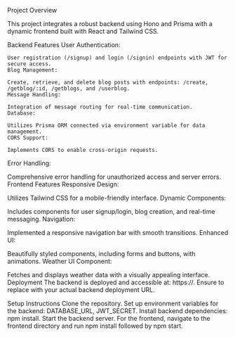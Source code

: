 Project Overview


This project integrates a robust backend using Hono and Prisma with a dynamic frontend built with React and Tailwind CSS.

Backend Features
    User Authentication:
    
    User registration (/signup) and login (/signin) endpoints with JWT for secure access.
    Blog Management:
    
    Create, retrieve, and delete blog posts with endpoints: /create, /getblog/:id, /getblogs, and /userblog.
    Message Handling:
    
    Integration of message routing for real-time communication.
    Database:
    
    Utilizes Prisma ORM connected via environment variable for data management.
    CORS Support:
    
    Implements CORS to enable cross-origin requests.
Error Handling:

Comprehensive error handling for unauthorized access and server errors.
Frontend Features
Responsive Design:

Utilizes Tailwind CSS for a mobile-friendly interface.
Dynamic Components:

Includes components for user signup/login, blog creation, and real-time messaging.
Navigation:

Implemented a responsive navigation bar with smooth transitions.
Enhanced UI:

Beautifully styled components, including forms and buttons, with animations.
Weather UI Component:

Fetches and displays weather data with a visually appealing interface.
Deployment
The backend is deployed and accessible at: https://<your-backend-url>. Ensure to replace <your-backend-url> with your actual backend deployment URL.

Setup Instructions
Clone the repository.
Set up environment variables for the backend: DATABASE_URL, JWT_SECRET.
Install backend dependencies: npm install.
Start the backend server.
For the frontend, navigate to the frontend directory and run npm install followed by npm start.
